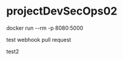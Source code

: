 # projectDevSecOps02


docker run --rm -p 8080:5000 <image name>

test webhook pull request

  test2
